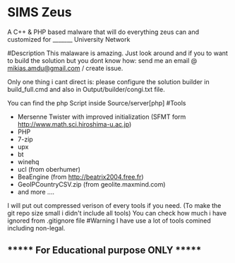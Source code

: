 # SIMS Zeus
 A C++ &amp; PHP based malware that will do everything zeus can and customized for _______ University Network

#Description
 This malaware is amazing. 
 Just look around and if you to want to build the solution but you dont know how: send me an email @ mikias.amdu@gmail.com / create issue.

 Only one thing i cant direct is: please configure the solution builder in build_full.cmd and also in Output/builder/congi.txt file.

 You can find the php Script inside Source/server[php]
#Tools 
- Mersenne Twister with improved initialization (SFMT form http://www.math.sci.hiroshima-u.ac.jp)
- PHP
- 7-zip
- upx
- bt
- winehq
- ucl (from oberhumer)
- BeaEngine (from http://beatrix2004.free.fr)
- GeoIPCountryCSV.zip (from geolite.maxmind.com)
- and more ....

I will put out compressed verison of every tools if you need. (To make the git repo size small i didn't include all tools)
You can check how much i have ignored from .gitignore file
#Warning 
 I have use a lot of tools comined including non-legal. 

## ***** For Educational purpose ONLY ***** 

